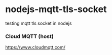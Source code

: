 # nodejs-mqtt-tls-socket
testing mqtt tls socket in nodejs

### Cloud MQTT (host)
https://www.cloudmqtt.com/

